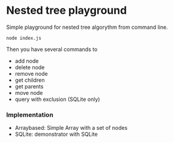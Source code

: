 # Nested tree playground

Simple playground for nested tree algorythm from command line. 

`node index.js` 

Then you have several commands to 
- add node 
- delete node 
- remove node
- get children 
- get parents
- move node
- query with exclusion (SQLite only)

### Implementation 

- Arraybased: Simple Array with a set of nodes
- SQLite: demonstrator with SQLite
